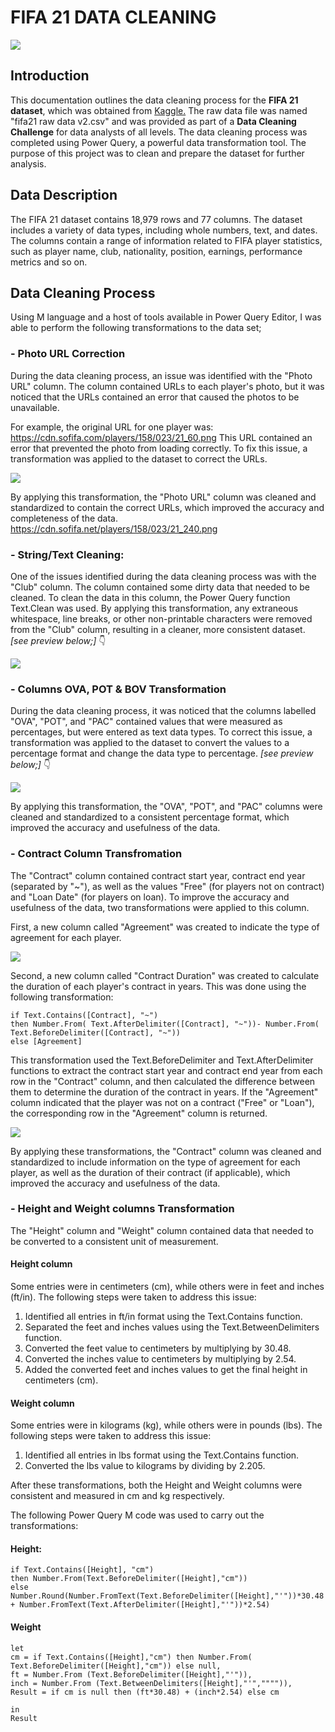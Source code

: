 # **FIFA 21 DATA CLEANING**

![](header1-03.jpg)
## Introduction
This documentation outlines the data cleaning process for the **FIFA 21 dataset**, which was obtained from [Kaggle.](https://www.kaggle.com/datasets/yagunnersya/fifa-21-messy-raw-dataset-for-cleaning-exploring) The raw data file was named "fifa21 raw data v2.csv" and was provided as part of a **Data Cleaning Challenge** for data analysts of all levels. The data cleaning process was completed using Power Query, a powerful data transformation tool. The purpose of this project was to clean and prepare the dataset for further analysis.

## Data Description
The FIFA 21 dataset contains 18,979 rows and 77 columns. The dataset includes a variety of data types, including whole numbers, text, and dates. The columns contain a range of information related to FIFA player statistics, such as player name, club, nationality, position, earnings, performance metrics and so on.

## Data Cleaning Process
Using M language and a host of tools available in Power Query Editor, I was able to perform the following transformations to the data set;

### - Photo URL Correction
During the data cleaning process, an issue was identified with the "Photo URL" column. The column contained URLs to each player's photo, but it was noticed that the URLs contained an error that caused the photos to be unavailable.

For example, the original URL for one player was:
https://cdn.sofifa.com/players/158/023/21_60.png
This URL contained an error that prevented the photo from loading correctly. To fix this issue, a transformation was applied to the dataset to correct the URLs.

![](PhotoURL.jpg)

By applying this transformation, the "Photo URL" column was cleaned and standardized to contain the correct URLs, which improved the accuracy and completeness of the data.
https://cdn.sofifa.net/players/158/023/21_240.png 

### - String/Text Cleaning:
One of the issues identified during the data cleaning process was with the "Club" column. The column contained some dirty data that needed to be cleaned. To clean the data in this column, the Power Query function Text.Clean was used. By applying this transformation, any extraneous whitespace, line breaks, or other non-printable characters were removed from the "Club" column, resulting in a cleaner, more consistent dataset. _[see preview below;]_ 👇

![](clean2.jpg)

### - Columns OVA, POT & BOV Transformation
During the data cleaning process, it was noticed that the columns labelled "OVA", "POT", and "PAC" contained values that were measured as percentages, but were entered as text data types. To correct this issue, a transformation was applied to the dataset to convert the values to a percentage format and change the data type to percentage.
_[see preview below;]_ 👇

![](ova-pot-bov.jpg)

By applying this transformation, the "OVA", "POT", and "PAC" columns were cleaned and standardized to a consistent percentage format, which improved the accuracy and usefulness of the data.

### - Contract Column Transfromation

The "Contract" column contained contract start year, contract end year (separated by "~"), as well as the values "Free" (for players not on contract) and "Loan Date" (for players on loan). To improve the accuracy and usefulness of the data, two transformations were applied to this column.

First, a new column called "Agreement" was created to indicate the type of agreement for each player.

![](Agreement.jpg)

Second, a new column called "Contract Duration" was created to calculate the duration of each player's contract in years. This was done using the following transformation:

```
if Text.Contains([Contract], "~")
then Number.From( Text.AfterDelimiter([Contract], "~"))- Number.From( Text.BeforeDelimiter([Contract], "~"))
else [Agreement]
```

This transformation used the Text.BeforeDelimiter and Text.AfterDelimiter functions to extract the contract start year and contract end year from each row in the "Contract" column, and then calculated the difference between them to determine the duration of the contract in years. If the "Agreement" column indicated that the player was not on a contract ("Free" or "Loan"), the corresponding row in the "Agreement" column is returned.

![](Contract.jpg)

By applying these transformations, the "Contract" column was cleaned and standardized to include information on the type of agreement for each player, as well as the duration of their contract (if applicable), which improved the accuracy and usefulness of the data.

### - Height and Weight columns Transformation

The "Height" column and "Weight" column contained data that needed to be converted to a consistent unit of measurement.

#### Height column

Some entries were in centimeters (cm), while others were in feet and inches (ft/in). The following steps were taken to address this issue:

1. Identified all entries in ft/in format using the Text.Contains function.
2. Separated the feet and inches values using the Text.BetweenDelimiters function.
3. Converted the feet value to centimeters by multiplying by 30.48.
4. Converted the inches value to centimeters by multiplying by 2.54.
5. Added the converted feet and inches values to get the final height in centimeters (cm).

#### Weight column

Some entries were in kilograms (kg), while others were in pounds (lbs). The following steps were taken to address this issue:

1. Identified all entries in lbs format using the Text.Contains function.
2. Converted the lbs value to kilograms by dividing by 2.205.

After these transformations, both the Height and Weight columns were consistent and measured in cm and kg respectively.

The following Power Query M code was used to carry out the transformations:

#### Height:

```
if Text.Contains([Height], "cm")
then Number.From(Text.BeforeDelimiter([Height],"cm"))
else Number.Round(Number.FromText(Text.BeforeDelimiter([Height],"'"))*30.48 + Number.FromText(Text.AfterDelimiter([Height],"'"))*2.54)
```

#### Weight

```
let
cm = if Text.Contains([Height],"cm") then Number.From( Text.BeforeDelimiter([Height],"cm")) else null,
ft = Number.From (Text.BeforeDelimiter([Height],"'")),
inch = Number.From (Text.BetweenDelimiters([Height],"'","""")),
Result = if cm is null then (ft*30.48) + (inch*2.54) else cm

in
Result
```
